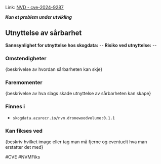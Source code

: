 Link: [NVD - cve-2024-9287](https://nvd.nist.gov/vuln/detail/cve-2024-9287)


***Kun et problem under utvikling***
## Utnyttelse av sårbarhet

**Sannsynlighet for utnyttelse hos skogdata:** --
**Risiko ved utnyttelse:** --
### Omstendigheter
{beskrivelse av hvordan sårbarheten kan skje}
### Faremomenter
{beskrivelse av hva slags skade utnyttelse av sårbarheten kan skape}

### Finnes i
- `skogdata.azurecr.io/nvm.dronewoodvolume:0.1.1`

### Kan fikses ved
{beskriv hvilket image eller tag man må fjerne og eventuelt hva man erstatter det med}

#CVE #NVMFiks 